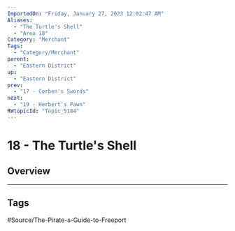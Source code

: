 ```yaml
---
ImportedOn: "Friday, January 27, 2023 12:02:47 AM"
Aliases:
  - "The Turtle's Shell"
  - "Area 18"
Category: "Merchant"
Tags:
  - "Category/Merchant"
parent:
  - "Eastern District"
up:
  - "Eastern District"
prev:
  - "17 - Corben's Swords"
next:
  - "19 - Herbert's Pawn"
RWtopicId: "Topic_5184"
---
```

# 18 - The Turtle's Shell
## Overview

---
## Tags
#Source/The-Pirate-s-Guide-to-Freeport

